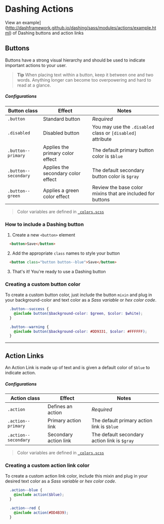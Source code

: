 # Dashing Actions
View an example](http://dashframework.github.io/dashing/sass/modules/actions/example.html) of Dashing buttons and action links

## Buttons
Buttons have a strong visual hierarchy and should be used to indicate important actions to your user.

> **Tip** When placing text within a button, keep it between one and two words. Anything longer can become too overpowering and hard to read at a glance.

##### Configurations
| Button class                  | Effect                               | Notes                                                       |
|-------------------------------|--------------------------------------|-------------------------------------------------------------|
| `.button`                     | Standard button                      | *Required*                                                  |
| `.disabled`                   | Disabled button                      | You may use the `.disabled` class or `[disabled]` attribute |
| `.button--primary`            | Applies the primary color effect     | The default primary button color is `$blue`                 |
| `.button--secondary`          | Applies the secondary color effect   | The default secondary button color is `$gray`               |
| `.button--green`              | Applies a green color effect         | Review the base color mixins that are included for buttons  |

> Color variables are defined in [`_colors.scss`](../../base/colors)

### How to include a Dashing button
1. Create a new `<button>` element
```html
  <button>Save</button>
```

2. Add the appropriate `class` names to style your button
```html
  <button class="button button--blue">Save</button>
```

3. That's it! You're ready to use a Dashing button

### Creating a custom button color
To create a custom button color, just include the button `mixin` and plug in your background-color and text color as a *Sass variable* or *hex color code*.

```scss
  .button--success {
    @include button($background-color: $green, $color: $white);
  }

  .button--warning {
    @include button($background-color: #DD9331, $color: #FFFFFF);
  }
```

-----

## Action Links
An Action Link is made up of text and is given a default color of `$blue` to indicate action.

##### Configurations
| Action class                  | Effect                  | Notes                                               |
|-------------------------------|-------------------------|-----------------------------------------------------|
| `.action`                     | Defines an action       | *Required*                                          |
| `.action--primary`            | Primary action link     | The default primary action link is `$blue`          |
| `.action--secondary`          | Secondary action link   | The default secondary action link is `$gray`        |

> Color variables are defined in [`_colors.scss`](../../base/colors)

### Creating a custom action link color
To create a custom action link color, include this mixin and plug in your desired text color as a *Sass variable* or *hex color code*.

```scss
  .action--blue {
    @include action($blue);
  }

  .action--red {
    @include action(#DD4B39);
  }
```
